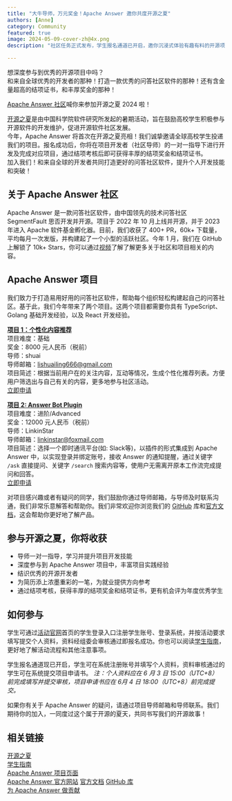 ```yaml
---
title: "大牛导师，万元奖金！Apache Answer 邀你共度开源之夏"
authors: [Anne]
category: Community
featured: true
image: 2024-05-09-cover-zh@4x.png
description: "社区任务正式发布，学生报名通道已开启，邀你沉浸式体验有趣有料的开源项目。"

---
```


想深度参与到优秀的开源项目中吗？      
和来自全球优秀的开发者的那种！打造一款优秀的问答社区软件的那种！还有含金量超高的结项证书，和丰厚奖金的那种！

[Apache Answer 社区](https://answer.apache.org/)喊你来参加开源之夏 2024 啦！

[开源之夏](https://summer-ospp.ac.cn/)是由中国科学院软件研究所发起的暑期活动，旨在鼓励高校学生积极参与开源软件的开发维护，促进开源软件社区发展。        
今年，Apache Answer 将首次在开源之夏亮相！我们诚挚邀请全球高校学生投递我们的项目。报名成功后，你将在项目开发者（社区导师）的一对一指导下进行开发及完成对应项目，通过结项考核后即可获得丰厚的结项奖金和结项证书。       
加入我们！和来自全球的开发者共同打造更好的问答社区软件，提升个人开发技能和突破！

## 关于 Apache Answer 社区
Apache Answer 是一款问答社区软件，由中国领先的技术问答社区 SegmentFault 思否开发并开源。项目于 2022 年 10 月上线并开源，并于 2023 年进入 Apache 软件基金孵化器。目前，我们收获了 400+ PR，60k+ 下载量，平均每月一次发版，并构建起了一个小型的活跃社区。今年 1 月，我们在 GitHub 上解锁了 10k+ Stars，你可以通过[视频](https://www.bilibili.com/video/BV1KT421171S/)了解了解更多关于社区和项目相关的内容。

## Apache Answer 项目
我们致力于打造易用好用的问答社区软件，帮助每个组织轻松构建起自己的问答社区。基于此，我们今年带来了两个项目。这两个项目都需要你具有 TypeScript、Golang 基础开发经验，以及 React 开发经验。

[**项目 1：个性化内容推荐**](https://summer-ospp.ac.cn/org/prodetail/246a40179?list=org&navpage=or)        
项目难度：基础      
奖金：8000 元人民币（税前）    
导师：shuai      
导师邮箱：lishuailing666@gmail.com      
项目简述：根据当前用户在的关注内容，互动等情况，生成个性化推荐列表。方便用户筛选出与自己有关的内容，更多地参与社区活动。        
[立即申请](https://summer-ospp.ac.cn/org/prodetail/246a40179?list=org&navpage=org)


[**项目 2: Answer Bot Plugin**](https://summer-ospp.ac.cn/org/prodetail/246a40172?list=org&navpage=org)      
项目难度：进阶/Advanced      
奖金：12000 元人民币（税前）      
导师：LinkinStar      
导师邮箱：linkinstar@foxmail.com        
项目简述：选择一个即时通讯平台(如: Slack等)，以插件的形式集成到 Apache Answer 中，以实现登录并绑定账号，接收 Answer 的通知提醒，通过关键字 `/ask` 直接提问、关键字 `/search` 搜索内容等，使用户无需离开原本工作流完成提问和回答。      
[立即申请](https://summer-ospp.ac.cn/org/prodetail/246a40172?list=org&navpage=org)

对项目感兴趣或者有疑问的同学，我们鼓励你通过导师邮箱，与导师及时联系沟通，我们非常乐意解答和帮助你。我们非常欢迎你浏览我们的 [GitHub](https://github.com/apache/incubator-answer) 库和[官方文档](https://answer.apache.org/docs)，这会帮助你更好地了解产品。

## 参与开源之夏，你将收获
- 导师一对一指导，学习并提升项目开发技能
- 深度参与到 Apache Answer 项目中，丰富项目实践经验
- 结识优秀的开源开发者
- 为简历添上浓墨重彩的一笔，为就业提供方向参考
- 通过结项考核，获得丰厚的结项奖金和结项证书，更有机会评为年度优秀学生

## 如何参与
学生可通过[活动官网](https://summer-ospp.ac.cn/)首页的学生登录入口注册学生账号、登录系统，并按活动要求填写提交个人资料，资料经组委会审核通过即报名成功。你也可以阅读[学生指南](https://summer-ospp.ac.cn/help/student/)，更好地了解活动流程和其他注意事项。

学生报名通道现已开启，学生可在系统注册账号并填写个人资料，资料审核通过的学生可在系统提交项目申请书。 
*注：个人资料应在 6 月 3 日 15:00（UTC+8） 前完成填写并提交审核，项目申请书应在 6月 4 日 18:00（UTC+8）前完成提交。*

如果你有关于 Apache Answer 的疑问，请通过项目导师邮箱和导师联系。我们期待你的加入，一同度过这个属于开源的夏天，共同书写我们的开源故事！

## 相关链接
[开源之夏](https://summer-ospp.ac.cn/)      
[学生指南](https://summer-ospp.ac.cn/help/student/)      
[Apache Answer 项目页面](https://summer-ospp.ac.cn/org/orgdetail/6a467fc2-8a16-486d-9d85-ad7ebdf9fd4b?lang=zh)      
[Apache Answer 官方网站](https://answer.apache.org/)
[官方文档](https://answer.apache.org/docs)
[GitHub 库](https://github.com/apache/incubator-answer)     
[为 Apache Answer 做贡献](https://answer.apache.org/community/contributing)
